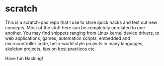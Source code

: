 # scratch
This is a scratch-pad repo that I use to store quick hacks and test out new concepts. Most of the stuff here can be completely unrelated to one another. You may find snippets ranging from Linux kernel device drivers, to web applications, games, automation scripts, embedded and microcontroller code, hello-world style projects in many languages, skeleton projects, tips on best practices etc.

Have fun Hacking!
